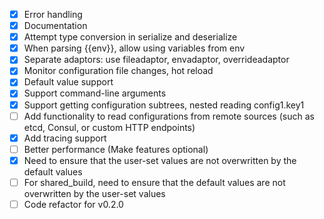 - [x] Error handling
- [x] Documentation
- [x] Attempt type conversion in serialize and deserialize
- [x] When parsing {{env}}, allow using variables from env
- [x] Separate adaptors: use fileadaptor, envadaptor, overrideadaptor
- [x] Monitor configuration file changes, hot reload
- [x] Default value support
- [x] Support command-line arguments
- [x] Support getting configuration subtrees, nested reading config1.key1
- [ ] Add functionality to read configurations from remote sources (such as etcd, Consul, or custom HTTP endpoints)
- [x] Add tracing support
- [ ] Better performance (Make features optional)
- [x] Need to ensure that the user-set values are not overwritten by the default values
- [ ] For shared_build, need to ensure that the default values are not overwritten by the user-set values
- [ ] Code refactor for v0.2.0